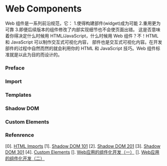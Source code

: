 Web Components
==============
Web 组件是一系列前沿规范，它：
1.使得构建部件(widget)成为可能
2.重用更为可靠
3.即便后续版本的组件修改了内部实现细节也不会使页面出错。
这是否意味着你得决定什么时候用 HTML/JavaScript，什么时候用 Web 组件？不！HTML 和 JavaScript 可以制作交互式可视化内容， 部件也是交互式可视化内容。在开发部件的过程中自然而然的就会利用你的 HTML 和 JavaScript 技巧。Web 组件标准就是以此为目的而设计的。

### Preface

### Import

### Templates

### Shadow DOM

### Custom Elements

### Refenrence
[0]. [HTML Imports](http://www.html5rocks.com/zh/tutorials/webcomponents/imports/)
[1]. [Shadow DOM 101](http://www.html5rocks.com/zh/tutorials/webcomponents/shadowdom/)
[2]. [Shadow DOM 201](http://www.html5rocks.com/zh/tutorials/webcomponents/shadowdom-201/)
[3]. [Shadow DOM 301](http://www.html5rocks.com/zh/tutorials/webcomponents/shadowdom-301/)
[4]. [Custom Elements](http://www.html5rocks.com/zh/tutorials/webcomponents/customelements/)
[]. [Web应用的组件化开发（一）](http://blog.jobbole.com/56161/)
[]. [Web应用的组件化开发（二）](http://blog.jobbole.com/56170/)